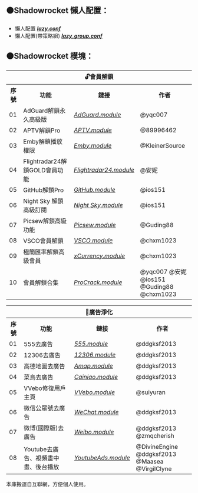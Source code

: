 ## 🟠Shadowrocket 懶人配置：

* 懶人配置 [***lazy.conf***](https://raw.githubusercontent.com/wlxuf/Shadowrocket/main/lazy.conf)
* 懶人配置(帶策略組) [***lazy_group.conf***](https://raw.githubusercontent.com/wlxuf/Shadowrocket/main/lazy_group.conf)

## 🟠Shadowrocket 模塊：

<table>
  <tr><th colspan="4"> 🔓會員解鎖 </th></tr>
  <tr><th> 序號 </th><th> 功能 </th><th> 鏈接 </th><th> 作者 </th></tr>
  <tr><td> 01 </td><td> AdGuard解鎖永久高級版 </td><td> <a href="https://raw.githubusercontent.com/garywah/Shadowrocket/main/module/AdGuard.module"><em>AdGuard.module</em></a> </td><td> @yqc007 </td></tr>
  <tr><td> 02 </td><td> APTV解鎖Pro </td><td> <a href="https://raw.githubusercontent.com/garywah/Shadowrocket/main/module/APTV.module"><em>APTV.module</em></a> </td><td> @89996462 </td></tr>
  <tr><td> 03 </td><td> Emby解鎖播放權限 </td><td> <a href="https://raw.githubusercontent.com/garywah/Shadowrocket/main/module/Emby.module"><em>Emby.module</em></a> </td><td> @KleinerSource </td></tr>
  <tr><td> 04 </td><td> Flightradar24解鎖GOLD會員功能 </td><td> <a href="https://raw.githubusercontent.com/garywah/Shadowrocket/main/module/Flightradar24.module"><em>Flightradar24.module</em></a> </td><td> @安妮 </td></tr>
  <tr><td> 05 </td><td> GitHub解鎖Pro </td><td> <a href="https://raw.githubusercontent.com/garywah/Shadowrocket/main/module/GitHub.module"><em>GitHub.module</em></a> </td><td> @ios151 </td></tr>
  <tr><td> 06 </td><td> Night Sky 解鎖高級訂閱 </td><td> <a href="https://raw.githubusercontent.com/garywah/Shadowrocket/main/module/Night Sky.module"><em>Night Sky.module</em></a> </td><td> @ios151 </td></tr>
  <tr><td> 07 </td><td> Picsew解鎖高級功能 </td><td> <a href="https://raw.githubusercontent.com/garywah/Shadowrocket/main/module/Picsew.module"><em>Picsew.module</em></a> </td><td> @Guding88 </td></tr>
  <tr><td> 08 </td><td> VSCO會員解鎖 </td><td> <a href="https://raw.githubusercontent.com/garywah/Shadowrocket/main/module/VSCO.module"><em>VSCO.module</em></a> </td><td> @chxm1023 </td></tr>
  <tr><td> 09 </td><td> 極簡匯率解鎖高級會員 </td><td> <a href="https://raw.githubusercontent.com/garywah/Shadowrocket/main/module/xCurrency.module"><em>xCurrency.module</em></a> </td><td> @chxm1023 </td></tr>
  <tr><td> 10 </td><td> 會員解鎖合集 </td><td> <a href="https://raw.githubusercontent.com/garywah/Shadowrocket/main/module/ProCrack.module"><em>ProCrack.module</em></a> </td><td> @yqc007 @安妮 @ios151<br>@Guding88 @chxm1023 </td></tr>
</table>
<table>
  <tr><th colspan="4"> 🚫廣告淨化 </th></tr>
  <tr><th> 序號 </th><th> 功能 </th><th> 鏈接 </th><th> 作者 </th></tr>
  <tr><td> 01 </td><td> 555去廣告 </td><td> <a href="https://raw.githubusercontent.com/garywah/Shadowrocket/main/module/555.module"><em>555.module</em></a> </td><td> @ddgksf2013 </td></tr>
  <tr><td> 02 </td><td> 12306去廣告 </td><td> <a href="https://raw.githubusercontent.com/garywah/Shadowrocket/main/module/12306.module"><em>12306.module</em></a> </td><td> @ddgksf2013 </td></tr>
  <tr><td> 03 </td><td> 高德地圖去廣告 </td><td> <a href="https://raw.githubusercontent.com/garywah/Shadowrocket/main/module/Amap.module"><em>Amap.module</em></a> </td><td> @ddgksf2013 </td></tr>
  <tr><td> 04 </td><td> 菜鳥去廣告 </td><td> <a href="https://raw.githubusercontent.com/garywah/Shadowrocket/main/module/Cainiao.module"><em>Cainiao.module</em></a> </td><td> @ddgksf2013 </td></tr>
  <tr><td> 05 </td><td> VVebo修復用戶主頁 </td><td> <a href="https://raw.githubusercontent.com/garywah/Shadowrocket/main/module/VVebo.module"><em>VVebo.module</em></a> </td><td> @suiyuran </td></tr>
  <tr><td> 06 </td><td> 微信公眾號去廣告 </td><td> <a href="https://raw.githubusercontent.com/garywah/Shadowrocket/main/module/WeChat.module"><em>WeChat.module</em></a> </td><td> @ddgksf2013 </td></tr>
  <tr><td> 07 </td><td> 微博(國際版)去廣告 </td><td> <a href="https://raw.githubusercontent.com/garywah/Shadowrocket/main/module/Weibo.module"><em>Weibo.module</em></a> </td><td> @ddgksf2013 @zmqcherish </td></tr>
  <tr><td> 08 </td><td> Youtube去廣告、視頻畫中畫、後台播放 </td><td> <a href="https://raw.githubusercontent.com/garywah/Shadowrocket/main/module/YoutubeAds.module"><em>YoutubeAds.module</em></a> </td><td> @DivineEngine @ddgksf2013<br>@Maasea @VirgilClyne </td></tr>
</table>

本庫搬運自互聯網，方便個人使用。
